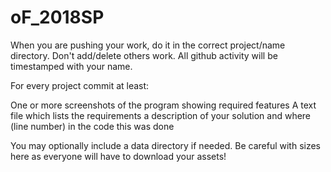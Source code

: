 # oF_2018SP

When you are pushing your work, do it in the correct project/name directory.  Don't add/delete others work.  All github activity will be timestamped with your name.

For every project commit at least:

  One or more screenshots of the program showing required features
  A text file which lists the requirements a description of your solution and where (line number) in the code this was done
  
You may optionally include a data directory if needed.  Be careful with sizes here as everyone will have to download your assets!
